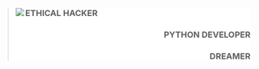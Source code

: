 
<blockquote style="background-color:white;">
  <div>  
      <img align="Left" src="https://readme-typing-svg.herokuapp.com?color=%2307F734&size=22&lines=Hello+" style="display: inline">
      <h3 align="right" style="display: inline">ETHICAL HACKER</h3>
      <h3  align="right">PYTHON DEVELOPER</h3>
      <h3  align="right">DREAMER</h3>
  </div>
</blockquote>
  
  <!--
**nslearn/nslearn** is a ✨ _special_ ✨ repository because its `README.md` (this file) appears on your GitHub profile.

Here are some ideas to get you started:

- 🔭 I’m currently working on ...
- 🌱 I’m currently learning ...
- 👯 I’m looking to collaborate on ...
- 🤔 I’m looking for help with ...
- 💬 Ask me about ...
- 📫 How to reach me: ...
- 😄 Pronouns: ...
- ⚡ Fun fact: ...
-->
